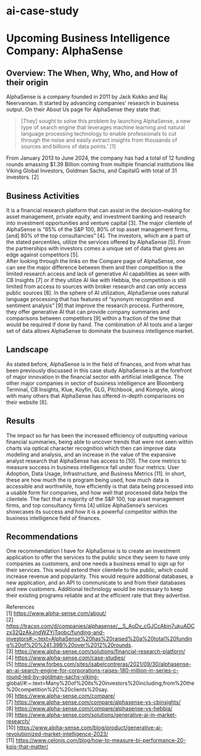 # ai-case-study

# Upcoming Business Intelligence Company: AlphaSense

## Overview: The When, Why, Who, and How of their origin <br>
AlphaSense is a company founded in 2011 by Jack Kokko and Raj Neervannan. It started by advancing companies' research in business output. On their About Us page for AlphaSense they state that: <br>
>[They] sought to solve this problem by launching AlphaSense, a new type of search engine that leverages machine learning and natural language processing technology to enable professionals to cut through the noise and easily extract insights from thousands of sources and billions of data points.’ [1] </code>

From January 2013 to June 2024, the company has had a total of 12 funding rounds amassing $1.39 Billion coming from multiple financial institutions like Viking Global Investors, Goldman Sachs, and CapitalG with total of 31 investors. [2] <br>
## Business Activities
It is a financial research platform that can assist in the decision-making for asset management, private equity, and investment banking and research into investment opportunities and venture capital [3]. The major clientele of AlphaSense is “85% of the S&P 100, 80% of top asset management firms, [and] 80% of the top consultancies” [4]. The investors, which are a part of the stated percentiles, utilize the services offered by AlphaSense [5]. From the partnerships with investors comes a unique set of data that gives an edge against competitors [5].  
After looking through the links on the Compare page of AlphaSense, one can see the major difference between them and their competition is the limited research access and lack of generative AI capabilities as seen with CB Insights [7] or if they utilize AI like with Hebbia, the competition is still limited from access to sources with broker research and can only access public sources [8]. In the sphere of AI utilization, AlphaSense uses natural language processing that has features of “synonym recognition and sentiment analysis” [9] that improve the research process. Furthermore, they offer generative AI that can provide company summaries and comparisons between competitors [9] within a fraction of the time that would be required if done by hand. The combination of AI tools and a larger set of data allows AlphaSense to dominate the business intelligence market.



## Landscape

As stated before, AlphaSense is in the field of finances, and from what has been previously discussed in this case study AlphaSense is at the forefront of major innovation in the financial sector with artificial intelligence. The other major companies in sector of business intelligence are Bloomberg Terminal, CB Insights, Klue, Koyfin, GLG, Pitchbook, and Kompyte, along with many others that AlphaSense has offered in-depth comparisons on their website [6].

## Results
The impact so far has been the increased efficiency of outputting various financial summaries, being able to uncover trends that were not seen within charts via optical character recognition which then can improve data modeling and analysis, and an increase in the value of the expansive analyst research that AlphaSense has access to [10].
The core metrics to measure success in business intelligence fall under four metrics: User Adoption, Data Usage, Infrastructure, and Business Metrics [11]. In short, these are how much the is program being used, how much data is accessible and worthwhile, how efficiently is that data being processed into a usable form for companies, and how well that processed data helps the clientele. The fact that a majority of the S&P 100, top asset management firms, and top consultancy firms [4] utilize AlphaSense’s services showcases its success and how it is a powerful competitor within the business intelligence field of finances.


## Recommendations
One recommendation I have for AlphaSense is to create an investment application to offer the services to the public since they seem to have only companies as customers, and one needs a business email to sign up for their services. This would extend their clientele to the public, which could increase revenue and popularity. This would require additional databases, a new application, and an API to communicate to and from their databases and new customers. Additional technology would be necessary to keep their existing programs reliable and at the efficient rate that they advertise.



References <br>
[1] https://www.alpha-sense.com/about/ <br>
[2] https://tracxn.com/d/companies/alphasense/__S_AoDv_cGJCcAbin7ukuADCzx32QzAkJndWZYjTqobc/funding-and-investors#:~:text=AlphaSense%20has%20raised%20a%20total%20funding%20of%20%241.39B%20over%2012%20rounds. <br>
[3] https://www.alpha-sense.com/solutions/financial-research-platform/ <br>
[4] https://www.alpha-sense.com/case-studies/ <br>
[5] https://www.forbes.com/sites/isabelcontreras/2021/09/30/alphasense-an-ai-search-engine-for-corporations-raises-180-million-in-series-c-round-led-by-goldman-sachs-viking- global/#:~:text=Many%20of%20its%20investors%20including,from%20the%20competition%2C%20clients%20say. <br>
[6] https://www.alpha-sense.com/compare/ <br>
[7] https://www.alpha-sense.com/compare/alphasense-vs-cbinsights/ <br>
[8] https://www.alpha-sense.com/compare/alphasense-vs-hebbia/ <br>
[9] https://www.alpha-sense.com/solutions/generative-ai-in-market-research/ <br>
[10] https://www.alpha-sense.com/blog/product/generative-ai-revolutionized-market-intelligence-2023/ <br>
[11] https://www.celonis.com/blog/how-to-measure-bi-performance-20-kpis-that-matter/ <br>


